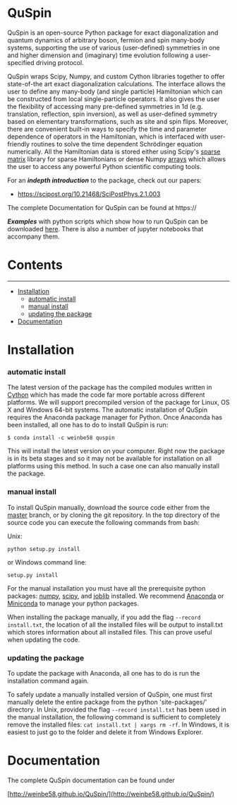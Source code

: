 # **QuSpin**

QuSpin is an open-source Python package for exact diagonalization and quantum dynamics of arbitrary boson, fermion and spin many-body systems, supporting the use of various (user-defined) symmetries in one and higher dimension and (imaginary) time evolution following a user-specified driving protocol. 

QuSpin wraps Scipy, Numpy, and custom Cython libraries together to offer state-of-the art exact diagonalization calculations. The interface allows the user to define any many-body (and single particle) Hamiltonian which can be constructed from local single-particle operators. It also gives the user the flexibility of accessing many pre-defined symmetries in 1d (e.g. translation, reflection, spin inversion), as well as user-defined symmetry based on elementary transformations, such as site and spin flips. Moreover, there are convenient built-in ways to specify the time and parameter dependence of operators in the Hamiltonian, which is interfaced with user-friendly routines to solve the time dependent Schrödinger equation numerically. All the Hamiltonian data is stored either using Scipy's [sparse matrix](http://docs.scipy.org/doc/scipy/reference/sparse.html) library for sparse Hamiltonians or dense Numpy [arrays](http://docs.scipy.org/doc/numpy/reference/index.html) which allows the user to access any powerful Python scientific computing tools.

For an ***indepth introduction*** to the package, check out our papers:
* https://scipost.org/10.21468/SciPostPhys.2.1.003

The complete Documentation for QuSpin can be found at https://

***Examples*** with python scripts which show how to run QuSpin can be downloaded [here](./examples/). There is also a number of jupyter notebooks that accompany them.


# **Contents**
--------
* [Installation](#installation)
  * [automatic install](#automatic-install)
  * [manual install](#manual-install)
  * [updating the package](#updating-the-package)
* [Documentation](#documentation)

# **Installation**

### **automatic install**

The latest version of the package has the compiled modules written in [Cython](cython.org) which has made the code far more portable across different platforms. We will support precompiled version of the package for Linux, OS X and Windows 64-bit systems. The automatic installation of QuSpin requires the Anaconda package manager for Python. Once Anaconda has been installed, all one has to do to install QuSpin is run:
```
$ conda install -c weinbe58 quspin
```
This will install the latest version on your computer. Right now the package is in its beta stages and so it may not be available for installation on all platforms using this method. In such a case one can also manually install the package.

### **manual install**

To install QuSpin manually, download the source code either from the [master](https://github.com/weinbe58/QuSpin/archive/master.zip) branch, or by cloning the git repository. In the top directory of the source code you can execute the following commands from bash:

Unix:
```
python setup.py install 
```
or Windows command line:
```
setup.py install
```
For the manual installation you must have all the prerequisite python packages: [numpy](http://www.numpy.org/), [scipy](https://www.scipy.org/), and [joblib](https://pythonhosted.org/joblib/) installed. We recommend [Anaconda](https://www.continuum.io/downloads) or [Miniconda](http://conda.pydata.org/miniconda.html) to manage your python packages.

When installing the package manually, if you add the flag ```--record install.txt```, the location of all the installed files will be output to install.txt which stores information about all installed files. This can prove useful when updating the code. 

### **updating the package**

To update the package with Anaconda, all one has to do is run the installation command again.

To safely update a manually installed version of QuSpin, one must first manually delete the entire package from the python 'site-packages/' directory. In Unix, provided the flag ```--record install.txt``` has been used in the manual installation, the following command is sufficient to completely remove the installed files: ```cat install.txt | xargs rm -rf```. In Windows, it is easiest to just go to the folder and delete it from Windows Explorer. 

# **Documentation**

The complete QuSpin documentation can be found under

[http://weinbe58.github.io/QuSpin/](http://weinbe58.github.io/QuSpin/)
